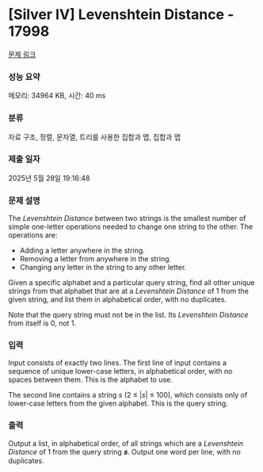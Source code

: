# [Silver IV] Levenshtein Distance - 17998 

[문제 링크](https://www.acmicpc.net/problem/17998) 

### 성능 요약

메모리: 34964 KB, 시간: 40 ms

### 분류

자료 구조, 정렬, 문자열, 트리를 사용한 집합과 맵, 집합과 맵

### 제출 일자

2025년 5월 28일 19:16:48

### 문제 설명

<p>The <em>Levenshtein Distance</em> between two strings is the smallest number of simple one-letter operations needed to change one string to the other. The operations are:</p>

<ul>
	<li>Adding a letter anywhere in the string.</li>
	<li>Removing a letter from anywhere in the string.</li>
	<li>Changing any letter in the string to any other letter.</li>
</ul>

<p>Given a specific alphabet and a particular query string, find all other unique strings from that alphabet that are at a <em>Levenshtein Distance</em> of 1 from the given string, and list them in alphabetical order, with no duplicates.</p>

<p>Note that the query string must not be in the list. Its <em>Levenshtein Distance</em> from itself is 0, not 1.</p>

### 입력 

 <p>Input consists of exactly two lines. The first line of input contains a sequence of unique lower-case letters, in alphabetical order, with no spaces between them. This is the alphabet to use.</p>

<p>The second line contains a string <em>s</em> (2 ≤ |<em>s</em>| ≤ 100), which consists only of lower-case letters from the given alphabet. This is the query string.</p>

### 출력 

 <p>Output a list, in alphabetical order, of all strings which are a <em>Levenshtein Distance</em> of 1 from the query string 𝒔. Output one word per line, with no duplicates.</p>

